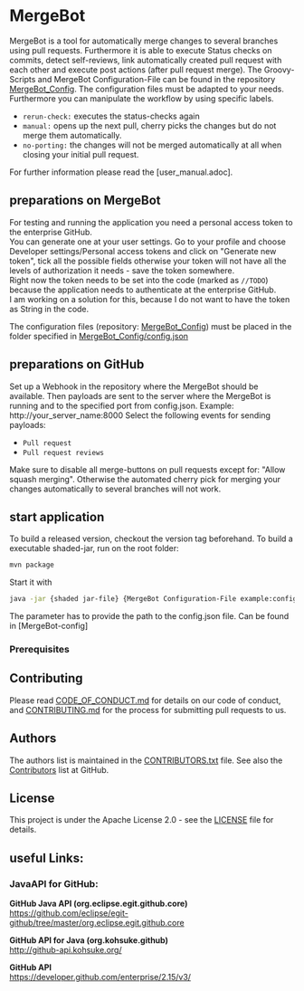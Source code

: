 # MergeBot

[MergeBot_Config]: https://github.com/aposin/MergeBot_Config
[MergeBot_Config/config.json]: https://github.com/aposin/MergeBot_Config/blob/main/config.json

MergeBot is a tool for automatically merge changes to several branches using pull requests.
Furthermore it is able to execute Status checks on commits, detect self-reviews, link automatically created pull request with each other and execute post actions (after pull request merge).
The Groovy-Scripts and MergeBot Configuration-File can be found in the repository [MergeBot_Config][MergeBot_Config].
The configuration files must be adapted to your needs.
Furthermore you can manipulate the workflow by using specific labels.

* `rerun-check:` executes the status-checks again
* `manual:` opens up the next pull, cherry picks the changes but do not merge them automatically.  
* `no-porting:` the changes will not be merged automatically at all when closing your initial pull request.  

For further information please read the [user_manual.adoc].

## preparations on MergeBot
For testing and running the application you need a personal access token to the enterprise GitHub.  
You can generate one at your user settings. Go to your profile and choose Developer settings/Personal access tokens and click on "Generate new token", tick all the possible fields otherwise your token will not have all the levels of authorization it needs - save the token somewhere.   
Right now the token needs to be set into the code (marked as `//TODO`) because the application needs to authenticate at the enterprise GitHub.  
I am working on a solution for this, because I do not want to have the token as String in the code. 

The configuration files (repository: [MergeBot_Config][MergeBot_Config]) must be placed in the folder specified in [MergeBot_Config/config.json][MergeBot_Config/config.json]

## preparations on GitHub
Set up a Webhook in the repository where the MergeBot should be available. Then payloads are sent to the server where the MergeBot is running and to the specified port from config.json.
Example: http://your_server_name:8000
Select the following events for sending payloads:

* `Pull request`
* `Pull request reviews`

Make sure to disable all merge-buttons on pull requests except for: "Allow squash merging".
Otherwise the automated cherry pick for merging your changes automatically to several branches will not work.

## start application
To build a released version, checkout the version tag beforehand.
To build a executable shaded-jar, run on the root folder:
```bash
mvn package
```
Start it with 
```bash 
java -jar {shaded jar-file} {MergeBot Configuration-File example:config.json}
```
The parameter has to provide the path to the config.json file. Can be found in [MergeBot-config]

### Prerequisites

## Contributing

Please read [CODE_OF_CONDUCT.md](CODE_OF_CONDUCT.md) for details on our code of conduct, and [CONTRIBUTING.md](CONTRIBUTING.md) for the process for submitting pull requests to us.

## Authors

The authors list is maintained in the [CONTRIBUTORS.txt](CONTRIBUTORS.txt) file.
See also the [Contributors](https://github.com/aposin/MergeBot/graphs/contributors) list at GitHub.

## License

This project is under the Apache License 2.0 - see the [LICENSE](LICENSE) file for details.  

## useful Links:  
### JavaAPI for GitHub:  
**GitHub Java API (org.eclipse.egit.github.core)**   
https://github.com/eclipse/egit-github/tree/master/org.eclipse.egit.github.core

**GitHub API for Java (org.kohsuke.github)**  
http://github-api.kohsuke.org/  

**GitHub API**  
https://developer.github.com/enterprise/2.15/v3/  

[MergeBot - config]: https://github.com/aposin/MergeBot_config
